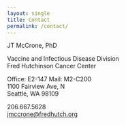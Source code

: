 ```yaml
---
layout: single
title: Contact
permalink: /contact/
---
```


JT McCrone, PhD

Vaccine and Infectious Disease Division  
Fred Hutchinson Cancer Center

Office: E2-147
Mail: M2-C200  
1100 Fairview Ave, N  
Seattle, WA 98109

206.667.5628  
jmccrone@fredhutch.org

